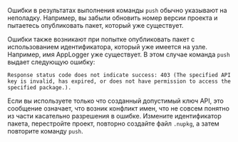 Ошибки в результатах выполнения команды `push` обычно указывают на неполадку. Например, вы забыли обновить номер версии проекта и пытаетесь опубликовать пакет, который уже существует.

Ошибки также возникают при попытке опубликовать пакет с использованием идентификатора, который уже имеется на узле. Например, имя AppLogger уже существует. В этом случае команда `push` выдает следующую ошибку:

```output
Response status code does not indicate success: 403 (The specified API key is invalid, has expired, or does not have permission to access the specified package.).
```

Если вы используете только что созданный допустимый ключ API, это сообщение означает, что возник конфликт имен, что не совсем понятно из части касательно разрешения в ошибке. Измените идентификатор пакета, перестройте проект, повторно создайте файл `.nupkg`, а затем повторите команду `push`.